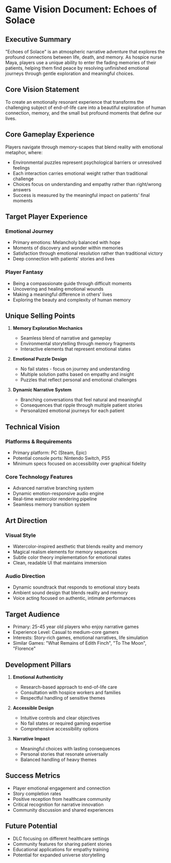 # Game Vision Document: Echoes of Solace

## Executive Summary
"Echoes of Solace" is an atmospheric narrative adventure that explores the profound connections between life, death, and memory. As hospice nurse Maya, players use a unique ability to enter the fading memories of their patients, helping them find peace by resolving unfinished emotional journeys through gentle exploration and meaningful choices.

## Core Vision Statement
To create an emotionally resonant experience that transforms the challenging subject of end-of-life care into a beautiful exploration of human connection, memory, and the small but profound moments that define our lives.

## Core Gameplay Experience
Players navigate through memory-scapes that blend reality with emotional metaphor, where:
- Environmental puzzles represent psychological barriers or unresolved feelings
- Each interaction carries emotional weight rather than traditional challenge
- Choices focus on understanding and empathy rather than right/wrong answers
- Success is measured by the meaningful impact on patients' final moments

## Target Player Experience
### Emotional Journey
- Primary emotions: Melancholy balanced with hope
- Moments of discovery and wonder within memories
- Satisfaction through emotional resolution rather than traditional victory
- Deep connection with patients' stories and lives

### Player Fantasy
- Being a compassionate guide through difficult moments
- Uncovering and healing emotional wounds
- Making a meaningful difference in others' lives
- Exploring the beauty and complexity of human memory

## Unique Selling Points
1. **Memory Exploration Mechanics**
   - Seamless blend of narrative and gameplay
   - Environmental storytelling through memory fragments
   - Interactive elements that represent emotional states

2. **Emotional Puzzle Design**
   - No fail states - focus on journey and understanding
   - Multiple solution paths based on empathy and insight
   - Puzzles that reflect personal and emotional challenges

3. **Dynamic Narrative System**
   - Branching conversations that feel natural and meaningful
   - Consequences that ripple through multiple patient stories
   - Personalized emotional journeys for each patient

## Technical Vision
### Platforms & Requirements
- Primary platform: PC (Steam, Epic)
- Potential console ports: Nintendo Switch, PS5
- Minimum specs focused on accessibility over graphical fidelity

### Core Technology Features
- Advanced narrative branching system
- Dynamic emotion-responsive audio engine
- Real-time watercolor rendering pipeline
- Seamless memory transition system

## Art Direction
### Visual Style
- Watercolor-inspired aesthetic that blends reality and memory
- Magical realism elements for memory sequences
- Subtle color theory implementation for emotional states
- Clean, readable UI that maintains immersion

### Audio Direction
- Dynamic soundtrack that responds to emotional story beats
- Ambient sound design that blends reality and memory
- Voice acting focused on authentic, intimate performances

## Target Audience
- Primary: 25-45 year old players who enjoy narrative games
- Experience Level: Casual to medium-core gamers
- Interests: Story-rich games, emotional narratives, life simulation
- Similar Games: "What Remains of Edith Finch", "To The Moon", "Florence"

## Development Pillars
1. **Emotional Authenticity**
   - Research-based approach to end-of-life care
   - Consultation with hospice workers and families
   - Respectful handling of sensitive themes

2. **Accessible Design**
   - Intuitive controls and clear objectives
   - No fail states or required gaming expertise
   - Comprehensive accessibility options

3. **Narrative Impact**
   - Meaningful choices with lasting consequences
   - Personal stories that resonate universally
   - Balanced handling of heavy themes

## Success Metrics
- Player emotional engagement and connection
- Story completion rates
- Positive reception from healthcare community
- Critical recognition for narrative innovation
- Community discussion and shared experiences

## Future Potential
- DLC focusing on different healthcare settings
- Community features for sharing patient stories
- Educational applications for empathy training
- Potential for expanded universe storytelling 